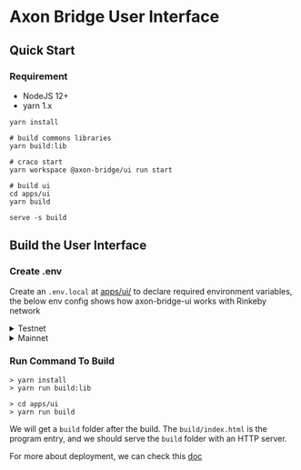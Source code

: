 # Axon Bridge User Interface

## Quick Start

### Requirement

- NodeJS 12+
- yarn 1.x

```
yarn install

# build commons libraries
yarn build:lib

# craco start
yarn workspace @axon-bridge/ui run start

# build ui
cd apps/ui
yarn build

serve -s build
```

## Build the User Interface

### Create .env

Create an `.env.local` at [apps/ui/](apps/ui) to declare required environment variables, the below env config shows how axon-bridge-ui works with Rinkeby network

<details>
  <summary>Testnet</summary>

```
# Force-Bridge Ethereum Backend RPC
REACT_APP_BRIDGE_RPC_URL=/api/force-bridge/api/v1
# Force-Bridge Bsc Backend RPC
REACT_APP_BRIDGE_BSC_RPC_URL=

# CKB node RPC
REACT_APP_CKB_RPC_URL=https://testnet.ckbapp.dev/rpc

# 0: mainnet
# 1: testnet
# 2: devnet
REACT_APP_CKB_CHAIN_ID=1

# Nervos explorer for exploring transaction
REACT_APP_TX_EXPLORER_NERVOS=https://explorer.nervos.org/aggron/transaction/
# Ethereum explorer for exploring transaction
REACT_APP_TX_EXPLORER_ETHEREUM=https://rinkeby.etherscan.io/tx/
# Bsc explorer for exploring transaction
REACT_APP_TX_EXPLORER_BSC=https://testnet.bscscan.com/tx/

# Rinkeby
REACT_APP_ETHEREUM_ENABLE_CHAIN_ID=4
REACT_APP_ETHEREUM_ENABLE_CHAIN_NAME=Rinkeby

# Bsc Testnet
REACT_APP_BSC_ENABLE_CHAIN_ID=97
REACT_APP_BSC_ENABLE_CHAIN_NAME=Bsc-Testnet
```

</details>

<details>
  <summary>Mainnet</summary>

```
# Force-Bridge Ethereum Backend RPC
REACT_APP_BRIDGE_RPC_URL=/api/force-bridge/api/v1
# Force-Bridge Bsc Backend RPC
REACT_APP_BRIDGE_BSC_RPC_URL=

# CKB node RPC
REACT_APP_CKB_RPC_URL=//lina.ckb.dev/rpc

# 0: mainnet
# 1: testnet
# 2: devnet
REACT_APP_CKB_CHAIN_ID=0

# Nervos explorer for exploring transaction
REACT_APP_TX_EXPLORER_NERVOS=https://explorer.nervos.org/transaction/
# Ethereum explorer for exploring transaction
REACT_APP_TX_EXPLORER_ETHEREUM=https://etherscan.io/tx/
# Bsc explorer for exploring transaction
REACT_APP_TX_EXPLORER_BSC=https://bscscan.com/tx/

# Ethereum Mainnet
REACT_APP_ETHEREUM_ENABLE_CHAIN_ID=1
REACT_APP_ETHEREUM_ENABLE_CHAIN_NAME=Ethereum

# Bsc Mainnet
REACT_APP_BSC_ENABLE_CHAIN_ID=56
REACT_APP_BSC_ENABLE_CHAIN_NAME=Bsc-Mainnet
```

</details>

### Run Command To Build

```
> yarn install
> yarn run build:lib

> cd apps/ui
> yarn run build
```

We will get a `build` folder after the build. The `build/index.html` is the program entry, and we should serve the `build` folder with an HTTP server.

For more about deployment, we can check this [doc](https://create-react-app.dev/docs/deployment)
